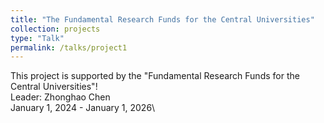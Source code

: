 ```yaml
---
title: "The Fundamental Research Funds for the Central Universities"
collection: projects
type: "Talk"
permalink: /talks/project1
---
```


This project is supported by the "Fundamental Research Funds for the Central Universities"!\
Leader: Zhonghao Chen\
January 1, 2024 - January 1, 2026\


